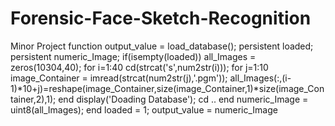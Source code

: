 # Forensic-Face-Sketch-Recognition
Minor Project
function output_value = load_database();
persistent loaded;
persistent numeric_Image;
if(isempty(loaded))
    all_Images = zeros(10304,40);
    for i=1:40
        cd(strcat('s',num2str(i)));
        for j=1:10
            image_Container = imread(strcat(num2str(j),'.pgm'));
            all_Images(:,(i-1)*10+j)=reshape(image_Container,size(image_Container,1)*size(image_Container,2),1);
        end
        display('Doading Database');
        cd ..
    end
    numeric_Image = uint8(all_Images);
end
loaded = 1;
output_value = numeric_Image

